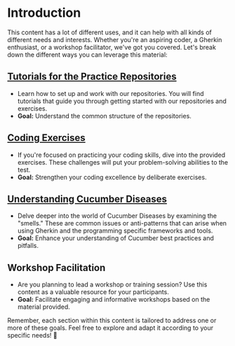 # Introduction

This content has a lot of different uses, and it can help with all kinds of different needs and interests. Whether you're an aspiring coder, a Gherkin enthusiast, or a workshop facilitator, we've got you covered. Let's break down the different ways you can leverage this material:

## [Tutorials for the Practice Repositories](https://cucumber-diseases.github.io/repos/)
  - Learn how to set up and work with our repositories. You will find tutorials that guide you through getting started with our repositories and exercises.
  - **Goal:** Understand the common structure of the repositories.

## [Coding Exercises](https://cucumber-diseases.github.io/exercise/)
   - If you're focused on practicing your coding skills, dive into the provided exercises. These challenges will put your problem-solving abilities to the test.
   - **Goal:** Strengthen your coding excellence by deliberate exercises.

## [Understanding Cucumber Diseases](https://cucumber-diseases.github.io/smells/)
   - Delve deeper into the world of Cucumber Diseases by examining the "smells." These are common issues or anti-patterns that can arise when using Gherkin and the programming specific frameworks and tools.
   - **Goal:** Enhance your understanding of Cucumber best practices and pitfalls.

## Workshop Facilitation
   - Are you planning to lead a workshop or training session? Use this content as a valuable resource for your participants.
   - **Goal:** Facilitate engaging and informative workshops based on the material provided.

Remember, each section within this content is tailored to address one or more of these goals. Feel free to explore and adapt it according to your specific needs! 🌟
